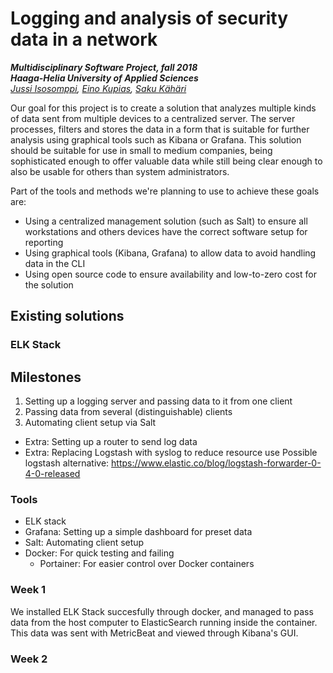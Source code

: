# Logging and analysis of security data in a network
***Multidisciplinary Software Project, fall 2018***  
***Haaga-Helia University of Applied Sciences***  
*[Jussi Isosomppi](https://github.com/jisosomppi), [Eino Kupias](https://github.com/einokupias), [Saku Kähäri](https://github.com/nauskis)*

Our goal for this project is to create a solution that analyzes multiple kinds of data sent from multiple devices to a centralized server. The server processes, filters and stores the data in a form that is suitable for further analysis using graphical tools such as Kibana or Grafana. This solution should be suitable for use in small to medium companies, being sophisticated enough to offer valuable data while still being clear enough to also be usable for others than system administrators. 

Part of the tools and methods we're planning to use to achieve these goals are:
* Using a centralized management solution (such as Salt) to ensure all workstations and others devices have the correct software setup for reporting
* Using graphical tools (Kibana, Grafana) to allow data to avoid handling data in the CLI
* Using open source code to ensure availability and low-to-zero cost for the solution

## Existing solutions
### ELK Stack

## Milestones
1. Setting up a logging server and passing data to it from one client  
2. Passing data from several (distinguishable) clients  
3. Automating client setup via Salt  
* Extra: Setting up a router to send log data  
* Extra: Replacing Logstash with syslog to reduce resource use
   Possible logstash alternative: https://www.elastic.co/blog/logstash-forwarder-0-4-0-released


### Tools
* ELK stack  
* Grafana: Setting up a simple dashboard for preset data
* Salt: Automating client setup
* Docker: For quick testing and failing
  * Portainer: For easier control over Docker containers

### Week 1
We installed ELK Stack succesfully through docker, and managed to pass data from the host computer to ElasticSearch running inside the container. This data was sent with MetricBeat and viewed through Kibana's GUI.

### Week 2
